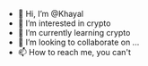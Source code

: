 - 👋 Hi, I’m @Khayal
- 👀 I’m interested in crypto
- 🌱 I’m currently learning crypto
- 💞️ I’m looking to collaborate on ...
- 📫 How to reach me, you can't

<!---
You can click the Preview link to take a look at your changes.
--->
